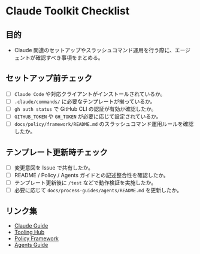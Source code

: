 # Claude Toolkit Checklist

## 目的
- Claude 関連のセットアップやスラッシュコマンド運用を行う際に、エージェントが確認すべき事項をまとめる。

## セットアップ前チェック
- [ ] `Claude Code` や対応クライアントがインストールされているか。
- [ ] `.claude/commands/` に必要なテンプレートが揃っているか。
- [ ] `gh auth status` で GitHub CLI の認証が有効か確認したか。
- [ ] `GITHUB_TOKEN` や `GH_TOKEN` が必要に応じて設定されているか。
- [ ] `docs/policy/framework/README.md` のスラッシュコマンド運用ルールを確認したか。

## テンプレート更新時チェック
- [ ] 変更意図を Issue で共有したか。
- [ ] README / Policy / Agents ガイドとの記述整合性を確認したか。
- [ ] テンプレート更新後に `/test` などで動作検証を実施したか。
- [ ] 必要に応じて `docs/process-guides/agents/README.md` を更新したか。

## リンク集
- [Claude Guide](README.md)
- [Tooling Hub](../README.md)
- [Policy Framework](../../policy/framework/README.md)
- [Agents Guide](../../process-guides/agents/README.md)
